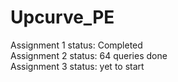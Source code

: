 # Upcurve_PE

Assignment 1 status: Completed <br />
Assignment 2 status: 64 queries done <br />
Assignment 3 status: yet to start <br />
